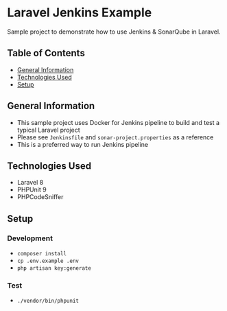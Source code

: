 # Laravel Jenkins Example

Sample project to demonstrate how to use Jenkins & SonarQube in Laravel.

## Table of Contents

-   [General Information](#general-information)
-   [Technologies Used](#technologies-used)
-   [Setup](#setup)

## General Information

-   This sample project uses Docker for Jenkins pipeline to build and test a typical Laravel project
-   Please see `Jenkinsfile` and `sonar-project.properties` as a reference
-   This is a preferred way to run Jenkins pipeline

## Technologies Used

-   Laravel 8
-   PHPUnit 9
-   PHPCodeSniffer

## Setup

### Development

-   `composer install`
-   `cp .env.example .env`
-   `php artisan key:generate`

### Test

-   `./vendor/bin/phpunit`
